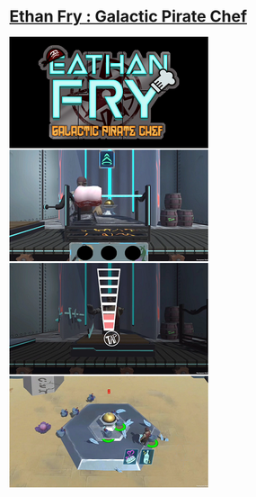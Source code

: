 # [Ethan Fry : Galactic Pirate Chef](https://play.google.com/store/apps/details?id=com.DejaVu.CookiingSpacePirate&hl=en)

![EthanFry01](https://github.com/FJinn/fjinn.github.io/blob/master/GameProjects/Images/EthanFry01.png) 
![EthanFry02](https://github.com/FJinn/fjinn.github.io/blob/master/GameProjects/Images/EthanFry02.png)
![EthanFry03](https://github.com/FJinn/fjinn.github.io/blob/master/GameProjects/Images/EthanFry03.png)
![EthanFry04](https://github.com/FJinn/fjinn.github.io/blob/master/GameProjects/Images/EthanFry04.png)
